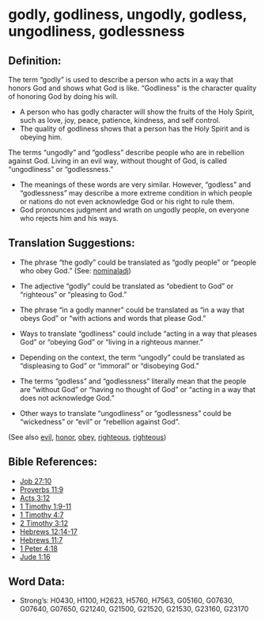# godly, godliness, ungodly, godless, ungodliness, godlessness

## Definition:

The term “godly” is used to describe a person who acts in a way that honors God and shows what God is like. “Godliness” is the character quality of honoring God by doing his will.

* A person who has godly character will show the fruits of the Holy Spirit, such as love, joy, peace, patience, kindness, and self control.
* The quality of godliness shows that a person has the Holy Spirit and is obeying him.

The terms “ungodly” and “godless” describe people who are in rebellion against God. Living in an evil way, without thought of God, is called “ungodliness” or “godlessness.”

* The meanings of these words are very similar. However, “godless” and “godlessness” may describe a more extreme condition in which people or nations do not even acknowledge God or his right to rule them.
* God pronounces judgment and wrath on ungodly people, on everyone who rejects him and his ways.

## Translation Suggestions:

* The phrase “the godly” could be translated as “godly people” or “people who obey God.” (See: [nominaladj](rc://en/ta/man/translate/figs-nominaladj))
* The adjective “godly” could be translated as “obedient to God” or “righteous” or “pleasing to God.”
* The phrase “in a godly manner” could be translated as “in a way that obeys God” or “with actions and words that please God.”
* Ways to translate “godliness” could include “acting in a way that pleases God” or “obeying God” or “living in a righteous manner.”

* Depending on the context, the term “ungodly” could be translated as “displeasing to God” or “immoral” or “disobeying God.”
* The terms “godless” and “godlessness” literally mean that the people are “without God” or “having no thought of God” or “acting in a way that does not acknowledge God.”
* Other ways to translate “ungodliness” or “godlessness” could be “wickedness” or “evil” or “rebellion against God”.

(See also [evil](../kt/evil.md), [honor](../kt/honor.md), [obey](../other/obey.md), [righteous](../kt/righteous.md), [righteous](../kt/righteous.md))

## Bible References:

* [Job 27:10](rc://en/tn/help/job/27/10)
* [Proverbs 11:9](rc://en/tn/help/pro/11/09)
* [Acts 3:12](rc://en/tn/help/act/03/12)
* [1 Timothy 1:9-11](rc://en/tn/help/1ti/01/09)
* [1 Timothy 4:7](rc://en/tn/help/1ti/04/07)
* [2 Timothy 3:12](rc://en/tn/help/2ti/03/12)
* [Hebrews 12:14-17](rc://en/tn/help/heb/12/14)
* [Hebrews 11:7](rc://en/tn/help/heb/11/07)
* [1 Peter 4:18](rc://en/tn/help/1pe/04/18)
* [Jude 1:16](rc://en/tn/help/jud/01/16)

## Word Data:

* Strong’s: H0430, H1100, H2623, H5760, H7563, G05160, G07630, G07640, G07650, G21240, G21500, G21520, G21530, G23160, G23170
